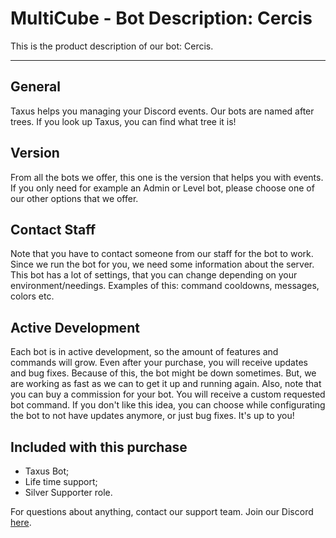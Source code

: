 # MultiCube - Bot Description: Cercis

This is the product description of our bot: Cercis.

---

## General

Taxus helps you managing your Discord events. Our bots are named after trees. If you look up Taxus, you can find what tree it is!

## Version

From all the bots we offer, this one is the version that helps you with events. If you only need for example an Admin or Level bot, please choose one of our other options that we offer. 

## Contact Staff

Note that you have to contact someone from our staff for the bot to work. Since we run the bot for you, we need some information about the server. This bot has a lot of settings, that you can change depending on your environment/needings. Examples of this: command cooldowns, messages, colors etc. 

## Active Development

Each bot is in active development, so the amount of features and commands will grow. Even after your purchase, you will receive updates and bug fixes. Because of this, the bot might be down sometimes. But, we are working as fast as we can to get it up and running again. Also, note that you can buy a commission for your bot. You will receive a custom requested bot command. If you don't like this idea, you can choose while configurating the bot to not have updates anymore, or just bug fixes. It's up to you!

## Included with this purchase

- Taxus Bot;
- Life time support;
- Silver Supporter role.

For questions about anything, contact our support team. Join our Discord [here](https://discord.gg/gBVFuBqENA).
